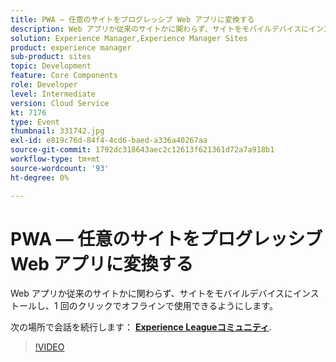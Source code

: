 ```yaml
---
title: PWA — 任意のサイトをプログレッシブ Web アプリに変換する
description: Web アプリか従来のサイトかに関わらず、サイトをモバイルデバイスにインストールし、1 回のクリックでオフラインで使用できるようにします。 このセッションは、Adobe Developers Live Content イベントの一部として配信されました。
solution: Experience Manager,Experience Manager Sites
product: experience manager
sub-product: sites
topic: Development
feature: Core Components
role: Developer
level: Intermediate
version: Cloud Service
kt: 7176
type: Event
thumbnail: 331742.jpg
exl-id: e819c76d-84f4-4cd6-baed-a336a40267aa
source-git-commit: 1792dc318643aec2c12613f621361d72a7a918b1
workflow-type: tm+mt
source-wordcount: '93'
ht-degree: 0%

---
```


# PWA — 任意のサイトをプログレッシブ Web アプリに変換する

Web アプリか従来のサイトかに関わらず、サイトをモバイルデバイスにインストールし、1 回のクリックでオフラインで使用できるようにします。

次の場所で会話を続行します： **[Experience Leagueコミュニティ](https://adobe.ly/36Yd3v6)**.

>[!VIDEO](https://video.tv.adobe.com/v/331742/?quality=12&learn=on&hidetitle=true)
